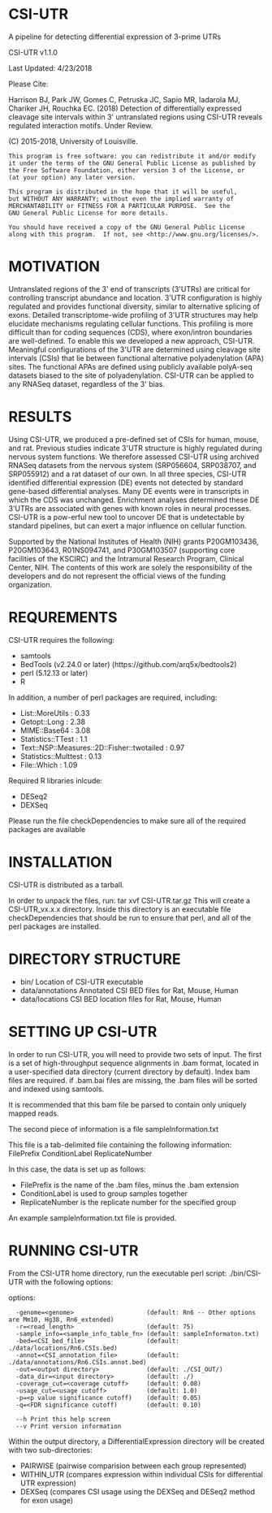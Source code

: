 # CSI-UTR
A pipeline for detecting differential expression of 3-prime UTRs

CSI-UTR v1.1.0

Last Updated: 4/23/2018

Please Cite:

Harrison BJ, Park JW, Gomes C, Petruska JC, Sapio MR, Iadarola MJ, Chariker JH, Rouchka EC. (2018) Detection of differentially expressed cleavage site intervals within 3' untranslated regions using CSI-UTR reveals regulated interaction motifs. Under Review.                                  

(C) 2015-2018, University of Louisville.

    This program is free software: you can redistribute it and/or modify
    it under the terms of the GNU General Public License as published by
    the Free Software Foundation, either version 3 of the License, or
    (at your option) any later version.

    This program is distributed in the hope that it will be useful,
    but WITHOUT ANY WARRANTY; without even the implied warranty of
    MERCHANTABILITY or FITNESS FOR A PARTICULAR PURPOSE.  See the
    GNU General Public License for more details.

    You should have received a copy of the GNU General Public License
    along with this program.  If not, see <http://www.gnu.org/licenses/>.
    
# MOTIVATION
Untranslated regions of the 3' end of transcripts (3'UTRs) are critical for controlling transcript abundance and location. 3'UTR configuration is highly regulated and provides functional diversity, similar to alternative splicing of exons. Detailed transcriptome-wide profiling of 3'UTR structures may help elucidate mechanisms regulating cellular functions. This profiling is more difficult than for coding sequences (CDS), where exon/intron boundaries are well-defined. To enable this we developed a new approach, CSI-UTR. Meaningful configurations of the 3'UTR are determined using cleavage site intervals (CSIs) that lie between functional alternative polyadenylation (APA) sites. The functional APAs are defined using publicly available polyA-seq datasets biased to the site of polyadenylation. CSI-UTR can be applied to any RNASeq dataset, regardless of the 3' bias.

# RESULTS
Using CSI-UTR, we produced a pre-defined set of CSIs for human, mouse, and rat. Previous studies indicate 3'UTR structure is highly regulated during nervous system functions. We therefore assessed CSI-UTR using archived RNASeq datasets from the nervous system (SRP056604, SRP038707, and SRP055912) and a rat dataset of our own. In all three species, CSI-UTR identified differential expression (DE) events not detected by standard gene-based differential analyses. Many DE events were in transcripts in which the CDS was unchanged. Enrichment analyses determined these DE 3'UTRs are associated with genes with known roles in neural processes. CSI-UTR is a pow-erful new tool to uncover DE that is undetectable by standard pipelines, but can exert a major influence on cellular function.

Supported by the National Institutes of Health (NIH) grants P20GM103436, P20GM103643, R01NS094741, and P30GM103507 (supporting core facilities of the KSCIRC) and the Intramural Research Program, Clinical Center, NIH. The contents of this work are solely the responsibility of the developers and do not represent the official views of the funding organization.

# REQUREMENTS
CSI-UTR requires the following:
<ul>
  <li>samtools</li>
  <li>BedTools (v2.24.0 or later) (https://github.com/arq5x/bedtools2)</li>
  <li>perl (5.12.13 or later)</li>
  <li>R</li>
</ul>

In addition, a number of perl packages are required, including:
<ul>
   <li>List::MoreUtils                                   : 0.33</li>
   <li>Getopt::Long                                      : 2.38</li>
   <li>MIME::Base64                                      : 3.08 </li>
<li>Statistics::TTest                                 : 1.1</li>
<li>Text::NSP::Measures::2D::Fisher::twotailed        : 0.97</li>
<li>Statistics::Multtest                              : 0.13</li>
<li>File::Which                                       : 1.09</li>
</ul>

Required R libraries inlcude:
<ul>
<li>DESeq2</li>
<li>DEXSeq</li>
</ul>
Please run the file checkDependencies to make sure all of the required packages are available

# INSTALLATION
CSI-UTR is distributed as a tarball.  

In order to unpack the files, run: tar xvf CSI-UTR.tar.gz This will create a CSI-UTR_vx.x.x directory. Inside this directory is an executable file checkDependencies that should be run to ensure that perl, and all of the perl packages are installed.

# DIRECTORY STRUCTURE
<ul>
<li>bin/			Location of CSI-UTR executable</li>
<li>data/annotations	Annotated CSI BED files for Rat, Mouse, Human	</li>
<li>data/locations		CSI BED location files for Rat, Mouse, Human</li>
</ul>

# SETTING UP CSI-UTR
In order to run CSI-UTR, you will need to provide two sets of input.  The first is a set of high-throughput sequence alignments in .bam format, located in a user-specified data directory (current directory by default).  Index bam files are required.  if .bam.bai files are missing, the .bam files will be sorted and indexed using samtools.

It is recommended that this bam file be parsed to contain only uniquely mapped reads.

The second piece of information is a file sampleInformation.txt

This file is a tab-delimited file containing the following information:
FilePrefix	ConditionLabel	ReplicateNumber

In this case, the data is set up as follows:
<ul>
   <li>FilePrefix is the name of the .bam files, minus the .bam extension</li>
   <li>ConditionLabel is used to group samples together</li>
   <li>ReplicateNumber is the replicate number for the specified group</li>
</ul>

An example sampleInformation.txt file is provided.

# RUNNING CSI-UTR
From the CSI-UTR home directory, run the executable perl script:
./bin/CSI-UTR with the following options:

   options:
   
      -genome=<genome>                    (default: Rn6 -- Other options are Mm10, Hg38, Rn6_extended)
      -r=<read_length>                    (default: 75)
      -sample_info=<sample_info_table_fn> (default: sampleInformaton.txt)
      -bed=<CSI_bed_file>                 (default: ./data/locations/Rn6.CSIs.bed)
      -annot=<CSI_annotation_file>        (default: ./data/annotations/Rn6.CSIs.annot.bed)
      -out=<output directory>             (default: ./CSI_OUT/)
      -data_dir=<input directory>         (default: ./)
      -coverage_cut=<coverage cutoff>     (default: 0.08)
      -usage_cut=<usage cutoff>           (default: 1.0)
      -p=<p value significance cutoff)    (default: 0.05)
      -q=<FDR significance cutoff)        (default: 0.10)

      --h Print this help screen
      --v Print version information

Within the output directory, a DifferentialExpression directory will be created with two sub-directories:
<ul>
<li>PAIRWISE   (pairwise comparision between each group represented)</li>
<li>WITHIN_UTR (compares expression within individual CSIs for differential UTR expression)</li>
<li>DEXSeq     (compares CSI usage using the DEXSeq and DESeq2 method for exon usage)</li>
  </ul>
